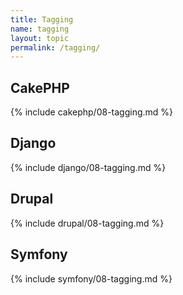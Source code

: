 ```yaml
---
title: Tagging
name: tagging
layout: topic
permalink: /tagging/
---
```

## CakePHP
{% include cakephp/08-tagging.md %}

## Django
{% include django/08-tagging.md %}

## Drupal
{% include drupal/08-tagging.md %}

## Symfony
{% include symfony/08-tagging.md %}

